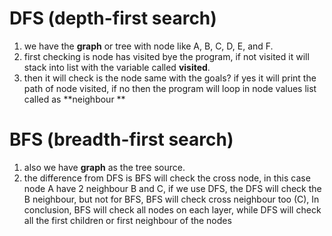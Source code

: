 # DFS (depth-first search)

 1. we have the **graph** or tree with node like A, B, C, D, E, and F.
 2. first checking is node has visited bye the program, if not visited it will stack into list with the variable called **visited**.
 3. then it will check is the node same with the goals? if yes it will print the path of node visited, if no then the program will loop in node values list called as **neighbour **
 
# BFS (breadth-first search)
 1. also we have **graph** as the tree source.
 2. the difference from DFS is BFS will check the cross node, in this case node A have 2 neighbour B and C, if we use DFS, the DFS will check the B neighbour, but not for BFS, BFS will check cross neighbour too (C), In conclusion, BFS will check all nodes on each layer, while DFS will check all the first children or first neighbour of the nodes
